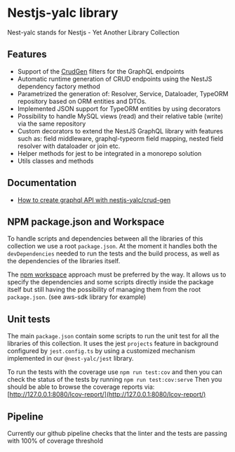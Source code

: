 # Nestjs-yalc library

Nest-yalc stands for Nestjs - Yet Another Library Collection

## Features

- Support of the [CrudGen](https://www.crud-gen.com/) filters for the GraphQL endpoints
- Automatic runtime generation of CRUD endpoints using the NestJS dependency factory method
- Parametrized the generation of: Resolver, Service, Dataloader, TypeORM repository based on ORM entities and DTOs.
- Implemented JSON support for TypeORM entities by using decorators
- Possibility to handle MySQL views (read) and their relative table (write) via the same repository
- Custom decorators to extend the NestJS GraphQL library with features such as: field middleware, graphql-typeorm field mapping, nested field resolver with dataloader or join etc.
- Helper methods for jest to be integrated in a monorepo solution
- Utils classes and methods

## Documentation

- [How to create graphql API with nestjs-yalc/crud-gen](./api-creation.md)

## NPM package.json and Workspace

To handle scripts and dependencies between all the libraries of this collection we use a root `package.json`.
At the moment it handles both the `devDependencies` needed to run the tests and the build process, as well as the
dependencies of the libraries itself.

The [npm workspace](https://docs.npmjs.com/cli/v7/using-npm/workspaces) approach must be preferred by the way. It allows us to
specify the dependencies and some scripts directly inside the package itself but still having the possibility of managing them
from the root `package.json`. (see aws-sdk library for example)

## Unit tests

The main `package.json` contain some scripts to run the unit test for all the libraries of this collection.
It uses the jest `projects` feature in background configured by `jest.config.ts` by using a customized mechanism
implemented in our `@nest-yalc/jest` library.

To run the tests with the coverage use `npm run test:cov` and then you can check the status of the tests by running `npm run test:cov:serve`
Then you should be able to browse the coverage reports via: [http://127.0.0.1:8080/lcov-report/](http://127.0.0.1:8080/lcov-report/)

## Pipeline

Currently our github pipeline checks that the linter and the tests are passing with 100% of coverage threshold
